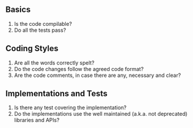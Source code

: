 ## Basics
1. Is the code compilable?
1. Do all the tests pass?

## Coding Styles
1. Are all the words correctly spelt?
1. Do the code changes follow the agreed code format?
1. Are the code comments, in case there are any, necessary and clear?

## Implementations and Tests
1. Is there any test covering the implementation?
1. Do the implementations use the well maintained (a.k.a. not deprecated) libraries and APIs?
